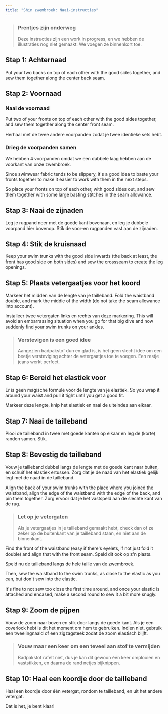 ```yaml
---
title: "Shin zwembroek: Naai-instructies"
---
```


> ### Prentjes zijn onderweg
> 
> Deze instructies zijn een work in progress, en we hebben de illustraties nog niet gemaakt. We voegen ze binnenkort toe.

## Stap 1: Achternaad

Put your two backs on top of each other with the good sides together, and sew them together along the center back seam.

## Stap 2: Voornaad

### Naai de voornaad

Put two of your fronts on top of each other with the good sides together, and sew them together along the center front seam.

Herhaal met de twee andere voorpanden zodat je twee identieke sets hebt.

### Drieg de voorpanden samen

We hebben 4 voorpanden omdat we een dubbele laag hebben aan de voorkant van onze zwembroek.

Since swimwear fabric tends to be slippery, it's a good idea to baste your fronts together to make it easier to work with them in the next steps.

So place your fronts on top of each other, with good sides out, and sew them together with some large basting stitches in the seam allowance.

## Stap 3: Naai de zijnaden

Leg je rugpand neer met de goede kant bovenaan, en leg je dubbele voorpand hier bovenop. Stik de voor-en rugpanden vast aan de zijnaden.

## Stap 4: Stik de kruisnaad

Keep your swim trunks with the good side inwards (the back at least, the front has good side on both sides) and sew the crossseam to create the leg openings.

## Stap 5: Plaats vetergaatjes voor het koord

Markeer het midden van de lengte van je tailleband. Fold the waistband double, and mark the middle of the width (do not take the seam allowance into account).

Installeer twee vetergaten links en rechts van deze markering. This will avoid an embarrassing situation when you go for that big dive and now suddenly find your swim trunks on your ankles.

> ### Verstevigen is een goed idee
> 
> Aangezien badpakstof dun en glad is, is het geen slecht idee om een beetje versteviging achter de vetergaatjes toe te voegen. Een restje jeans werkt perfect.

## Stap 6: Bereid het elastiek voor

Er is geen magische formule voor de lengte van je elastiek. So you wrap it around your waist and pull it tight until you get a good fit.

Markeer deze lengte, knip het elastiek en naai de uiteindes aan elkaar.

## Stap 7: Naai de tailleband

Plooi de tailleband in twee met goede kanten op elkaar en leg de (korte) randen samen. Stik.

## Stap 8: Bevestig de tailleband

Vouw je tailleband dubbel langs de lengte met de goede kant naar buiten, en schuif het elastiek ertussen. Zorg dat je de naad van het elastiek gelijk legt met de naad in de tailleband.

Align the back of your swim trunks with the place where you joined the waistband, align the edge of the waistband with the edge of the back, and pin them together. Zorg ervoor dat je het vastspeld aan de slechte kant van de rug.

> ### Let op je vetergaten
> 
> Als je vetergaatjes in je tailleband gemaakt hebt, check dan of ze zeker op de buitenkant van je tailleband staan, en niet aan de binnenkant.

Find the front of the waistband (easy if there's eyelets, if not just fold it double) and align that with the front seam. Speld dit ook op z'n plaats.

Speld nu de tailleband langs de hele taille van de zwembroek.

Then, sew the waistband to the swim trunks, as close to the elastic as you can, but don't sew into the elastic.

It's fine to not sew too close the first time around, and once your elastic is attached and encased, make a second round to sew it a bit more snugly.

## Stap 9: Zoom de pijpen

Vouw de zoom naar boven en stik door langs de goede kant. Als je een coverlock hebt is dit het moment om hem te gebruiken. Indien niet, gebruik een tweelingnaald of een zigzagsteek zodat de zoom elastisch blijft.

> ### Vouw maar een keer om een teveel aan stof te vermijden
> 
> Badpakstof rafelt niet, dus je kan dit gewoon één keer omplooien en vaststikken, en daarna de rand netjes bijknippen.

## Stap 10: Haal een koordje door de tailleband

Haal een koordje door één vetergat, rondom te tailleband, en uit het andere vetergat.

Dat is het, je bent klaar!
